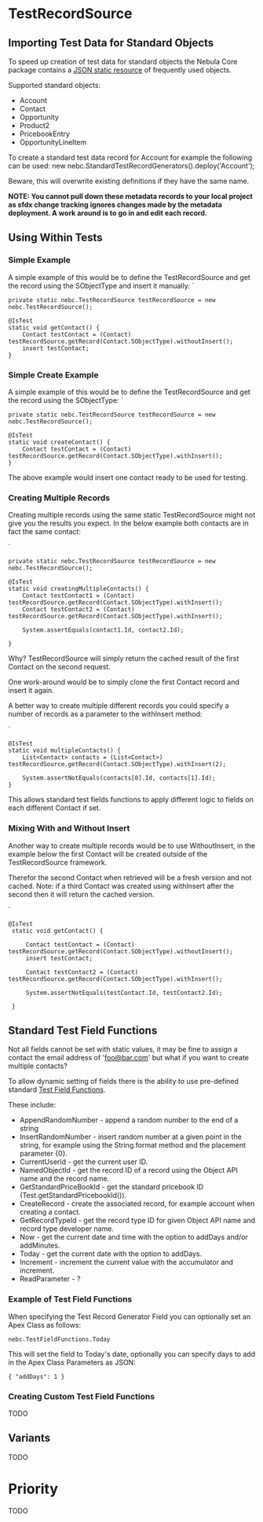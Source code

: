 # TestRecordSource



## Importing Test Data for Standard Objects

To speed up creation of test data for standard objects the Nebula Core package contains a [JSON static resource](https://bitbucket.org/nebulaconsulting/nebula-core/src/051855f904e8/force-app/testRecordGenerator/staticresources/?at=master) of frequently used objects.

Supported standard objects:

- Account
- Contact
- Opportunity
- Product2
- PricebookEntry
- OpportunityLineItem

To create a standard test data record for Account for example the following can be used:
new nebc.StandardTestRecordGenerators().deploy('Account');

Beware, this will overwrite existing definitions if they have the same name.

**NOTE: You cannot pull down these metadata records to your local project as sfdx change tracking ignores changes made by the metadata deployment. A work around is to go in and edit each record.**

## Using Within Tests

### Simple Example

A simple example of this would be to define the TestRecordSource and get the record using the SObjectType and insert it manually:
`
    
    private static nebc.TestRecordSource testRecordSource = new nebc.TestRecordSource();

    @IsTest
    static void getContact() {
        Contact testContact = (Contact) testRecordSource.getRecord(Contact.SObjectType).withoutInsert();
        insert testContact;
    }



### Simple Create Example

A simple example of this would be to define the TestRecordSource and get the record using the SObjectType:
`
    
    private static nebc.TestRecordSource testRecordSource = new nebc.TestRecordSource();

    @IsTest
    static void createContact() {
        Contact testContact = (Contact) testRecordSource.getRecord(Contact.SObjectType).withInsert();
    }



The above example would insert one contact ready to be used for testing.

### Creating Multiple Records 

Creating multiple records using the same static TestRecordSource might not give you the results you expect. In the below example both contacts are in fact the same contact: 

`
    
    private static nebc.TestRecordSource testRecordSource = new nebc.TestRecordSource();

    @IsTest
    static void creatingMultipleContacts() {
        Contact testContact1 = (Contact) testRecordSource.getRecord(Contact.SObjectType).withInsert();
        Contact testContact2 = (Contact) testRecordSource.getRecord(Contact.SObjectType).withInsert();
        
        System.assertEquals(contact1.Id, contact2.Id);
        
    }


Why? TestRecordSource will simply return the cached result of the first Contact on the second request.

One work-around would be to simply clone the first Contact record and insert it again.
 
A better way to create multiple different records you could specify a number of records as a parameter to the withInsert method:

`

    @IsTest
    static void multipleContacts() {
        List<Contact> contacts = (List<Contact>) testRecordSource.getRecord(Contact.SObjectType).withInsert(2);

        System.assertNotEquals(contacts[0].Id, contacts[1].Id);
    }

This allows standard test fields functions to apply different logic to fields on each different Contact if set.

### Mixing With and Without Insert

Another way to create multiple records would be to use WithoutInsert, in the example below the first Contact will be created outside of the TestRecordSource framework.

Therefor the second Contact when retrieved will be a fresh version and not cached. Note: if a third Contact was created using withInsert after the second then it will return the cached version.

`   

    @IsTest
     static void getContact() {
     
         Contact testContact = (Contact) testRecordSource.getRecord(Contact.SObjectType).withoutInsert();
         insert testContact;
 
         Contact testContact2 = (Contact) testRecordSource.getRecord(Contact.SObjectType).withInsert();
         
         System.assertNotEquals(testContact.Id, testContact2.Id);
 
     }


## Standard Test Field Functions

Not all fields cannot be set with static values, it may be fine to assign a contact the email address of 'foo@bar.com' but what if you want to create multiple contacts? 

To allow dynamic setting of fields there is the ability to use pre-defined standard [Test Field Functions](https://bitbucket.org/nebulaconsulting/nebula-core/src/051855f904e8/force-app/testRecordGenerator/classes/TestFieldFunctions.cls?at=master).

These include:

* AppendRandomNumber - append a random number to the end of a string
* InsertRandomNumber - insert random number at a given point in the string, for example using the String.format method and the placement parameter {0}.
* CurrentUserId - get the current user ID.
* NamedObjectId - get the record ID of a record using the Object API name and the record name.
* GetStandardPriceBookId - get the standard pricebook ID (Test.getStandardPricebookId()).
* CreateRecord - create the associated record, for example account when creating a contact.
* GetRecordTypeId - get the record type ID for given Object API name and record type developer name.
* Now - get the current date and time with the option to addDays and/or addMinutes.
* Today - get the current date with the option to addDays.
* Increment - increment the current value with the accumulator and increment.
* ReadParameter - ?

### Example of Test Field Functions

When specifying the Test Record Generator Field you can optionally set an Apex Class as follows:

`nebc.TestFieldFunctions.Today`

This will set the field to Today's date, optionally you can specify days to add in the Apex Class Parameters as JSON:

`{
 "addDays": 1
 }`

### Creating Custom Test Field Functions

TODO

## Variants

TODO

# Priority

TODO


